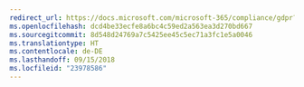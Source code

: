 ```yaml
---
redirect_url: https://docs.microsoft.com/microsoft-365/compliance/gdpr?toc=/microsoft-365/enterprise/toc.json
ms.openlocfilehash: dcd4be33ecfe8a6bc4c59ed2a563ea3d270bd667
ms.sourcegitcommit: 8d548d24769a7c5425ee45c5ec71a3fc1e5a0046
ms.translationtype: HT
ms.contentlocale: de-DE
ms.lasthandoff: 09/15/2018
ms.locfileid: "23978586"
---
```


